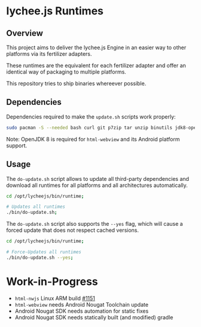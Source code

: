 
# lychee.js Runtimes


## Overview

This project aims to deliver the lychee.js Engine in
an easier way to other platforms via its fertilizer adapters.

These runtimes are the equivalent for each fertilizer adapter
and offer an identical way of packaging to multiple platforms.

This repository tries to ship binaries whereever possible.



## Dependencies

Dependencies required to make the `update.sh` scripts work properly:

```bash
sudo pacman -S --needed bash curl git p7zip tar unzip binutils jdk8-openjdk;
```

Note: OpenJDK 8 is required for `html-webview` and its
Android platform support.


## Usage

The `do-update.sh` script allows to update all third-party
dependencies and download all runtimes for all platforms
and all architectures automatically.

```bash
cd /opt/lycheejs/bin/runtime;

# Updates all runtimes
./bin/do-update.sh;
```

The `do-update.sh` script also supports the `--yes` flag,
which will cause a forced update that does not respect
cached versions.

```bash
cd /opt/lycheejs/bin/runtime;

# Force-Updates all runtimes
./bin/do-update.sh --yes;
```


# Work-in-Progress

- `html-nwjs` Linux ARM build [#1151](https://github.com/nwjs/nw.js/issues/1151)
- `html-webview` needs Android Nougat Toolchain update
- Android Nougat SDK needs automation for static fixes
- Android Nougat SDK needs statically built (and modified) gradle

